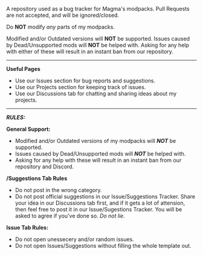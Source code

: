 A repository used as a bug tracker for Magma's modpacks. Pull Requests are not accepted, and will be ignored/closed.

Do **NOT** modify *any* parts of my modpacks.

Modified and/or Outdated versions will **NOT** be supported.
Issues caused by Dead/Unsupported mods will **NOT** be helped with.
Asking for any help with either of these will result in an instant ban from our repository.

--------------------------------------------------------------------------------------------------------------------------------------------------------------------------------

**Useful Pages**

* Use our Issues section for bug reports and suggestions.
* Use our Projects section for keeping track of issues.
* Use our Discussions tab for chatting and sharing ideas about my projects.

--------------------------------------------------------------------------------------------------------------------------------------------------------------------------------

***RULES:***

**General Support:**

* Modified and/or Outdated versions of my modpacks will ***NOT*** be supported.
* Issues caused by Dead/Unsupported mods will ***NOT*** be helped with.
* Asking for any help with these will result in an instant ban from our repository and Discord.

**/Suggestions Tab Rules**

* Do not post in the wrong category.
* Do not post official suggestions in our Issue/Suggestions Tracker. Share your idea in our Discussions tab first, and if it gets a lot of attension, then feel free to post it in our Issue/Sugestions Tracker. You will be asked to agree if you've done so. *Do not lie.*

**Issue Tab Rules:**

* Do not open unessecery and/or random issues.
* Do not open Issues/Suggestions without filling the whole template out.
